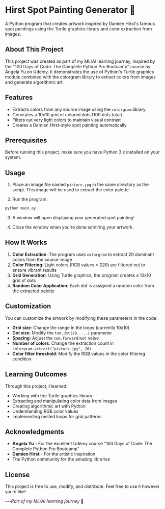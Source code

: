 # Hirst Spot Painting Generator 🎨

A Python program that creates artwork inspired by Damien Hirst's famous spot paintings using the Turtle graphics library and color extraction from images.

## About This Project

This project was created as part of my ML/AI learning journey, inspired by the "100 Days of Code: The Complete Python Pro Bootcamp" course by Angela Yu on Udemy. It demonstrates the use of Python's Turtle graphics module combined with the colorgram library to extract colors from images and generate algorithmic art.

## Features

- Extracts colors from any source image using the `colorgram` library
- Generates a 10x10 grid of colored dots (100 dots total)
- Filters out very light colors to maintain visual contrast
- Creates a Damien Hirst-style spot painting automatically

## Prerequisites

Before running this project, make sure you have Python 3.x installed on your system.

## Usage

1. Place an image file named `picture.jpg` in the same directory as the script. This image will be used to extract the color palette.

2. Run the program:
```bash
python main.py
```

3. A window will open displaying your generated spot painting!

4. Close the window when you're done admiring your artwork.

## How It Works

1. **Color Extraction**: The program uses `colorgram` to extract 20 dominant colors from the source image
2. **Color Filtering**: Light colors (RGB values > 220) are filtered out to ensure vibrant results
3. **Grid Generation**: Using Turtle graphics, the program creates a 10x10 grid of dots
4. **Random Color Application**: Each dot is assigned a random color from the extracted palette

## Customization

You can customize the artwork by modifying these parameters in the code:

- **Grid size**: Change the range in the loops (currently 10x10)
- **Dot size**: Modify the `tom.dot(20, ...)` parameter
- **Spacing**: Adjust the `tom.forward(60)` value
- **Number of colors**: Change the extraction count in `colorgram.extract("picture.jpg", 20)`
- **Color filter threshold**: Modify the RGB values in the color filtering condition

## Learning Outcomes

Through this project, I learned:
- Working with the Turtle graphics library
- Extracting and manipulating color data from images
- Creating algorithmic art with Python
- Understanding RGB color values
- Implementing nested loops for grid patterns

## Acknowledgments

- **Angela Yu** - For the excellent Udemy course "100 Days of Code: The Complete Python Pro Bootcamp"
- **Damien Hirst** - For the artistic inspiration
- The Python community for the amazing libraries

## License
This project is free to use, modify, and distribute. Feel free to use it however you'd like!


---*Part of my ML/AI learning journey* 🚀
